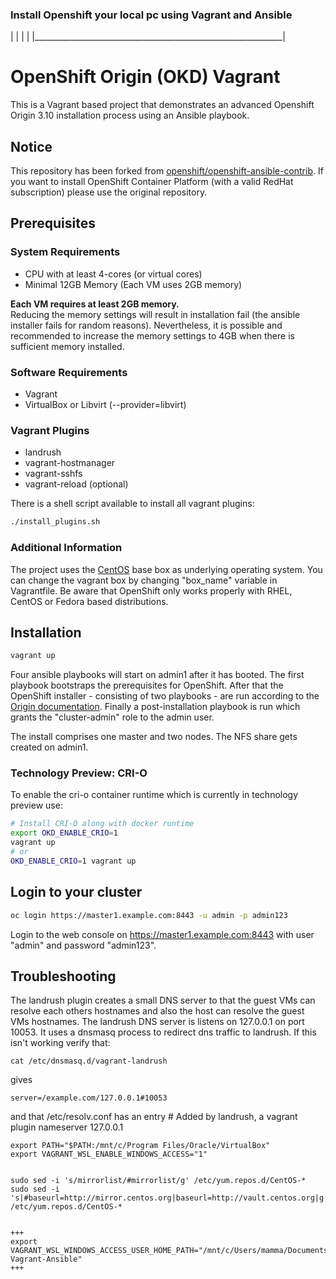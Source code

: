 ### Install Openshift  your local pc  using Vagrant and Ansible
|                                                              |
|                                                              |
|______________________________________________________________|


# OpenShift Origin (OKD) Vagrant
This is a Vagrant based project that demonstrates an advanced Openshift Origin 3.10 installation process using an Ansible playbook.

## Notice
This repository has been forked from [openshift/openshift-ansible-contrib](https://github.com/openshift/openshift-ansible-contrib/tree/master/vagrant).
If you want to install OpenShift Container Platform (with a valid RedHat subscription) please use the original repository.

## Prerequisites

### System Requirements
* CPU with at least 4-cores (or virtual cores)
* Minimal 12GB Memory (Each VM uses 2GB memory)

__Each VM requires at least 2GB memory.__<br>
Reducing the memory settings will result in installation fail (the ansible installer fails for random reasons).
Nevertheless, it is possible and recommended to increase the memory settings to 4GB when there is sufficient memory installed.

### Software Requirements
* Vagrant
* VirtualBox or Libvirt (--provider=libvirt)

### Vagrant Plugins
* landrush
* vagrant-hostmanager
* vagrant-sshfs
* vagrant-reload (optional)

There is a shell script available to install all vagrant plugins:
```bash
./install_plugins.sh
```

### Additional Information
The project uses the [CentOS](https://app.vagrantup.com/centos/boxes/7) base box as underlying operating system. You can change the vagrant box by changing "box_name" variable in Vagrantfile.
Be aware that OpenShift only works properly with RHEL, CentOS or Fedora based distributions.



## Installation

```bash
vagrant up
```

Four ansible playbooks will start on admin1 after it has booted.
The first playbook bootstraps the prerequisites for OpenShift.
After that the OpenShift installer - consisting of two playbooks - are run according to the [Origin documentation](https://docs.okd.io/3.10/install/running_install.html).
Finally a post-installation playbook is run which grants the "cluster-admin" role to the admin user.

The install comprises one master and two nodes. The NFS share gets created on admin1.

### Technology Preview: CRI-O
To enable the cri-o container runtime which is currently in technology preview use:
```bash
# Install CRI-O along with docker runtime
export OKD_ENABLE_CRIO=1
vagrant up
# or
OKD_ENABLE_CRIO=1 vagrant up
```



## Login to your cluster

```bash
oc login https://master1.example.com:8443 -u admin -p admin123
```

Login to the web console on https://master1.example.com:8443 with user "admin" and password "admin123".


## Troubleshooting
The landrush plugin creates a small DNS server to that the guest VMs can resolve each others hostnames and also the host can resolve the guest VMs hostnames.
The landrush DNS server is listens on 127.0.0.1 on port 10053. It uses a dnsmasq process to redirect dns traffic to landrush. If this isn't working verify that:

    cat /etc/dnsmasq.d/vagrant-landrush

gives

    server=/example.com/127.0.0.1#10053

and that /etc/resolv.conf has an entry
    # Added by landrush, a vagrant plugin
    nameserver 127.0.0.1



```
export PATH="$PATH:/mnt/c/Program Files/Oracle/VirtualBox"
export VAGRANT_WSL_ENABLE_WINDOWS_ACCESS="1"


```


```
sudo sed -i 's/mirrorlist/#mirrorlist/g' /etc/yum.repos.d/CentOS-*
sudo sed -i 's|#baseurl=http://mirror.centos.org|baseurl=http://vault.centos.org|g' /etc/yum.repos.d/CentOS-*


```


```
+++
export VAGRANT_WSL_WINDOWS_ACCESS_USER_HOME_PATH="/mnt/c/Users/mamma/Documents/Openshift-Vagrant-Ansible"
+++